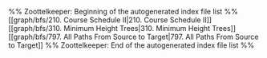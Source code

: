 %% Zoottelkeeper: Beginning of the autogenerated index file list  %%
 [[graph/bfs/210. Course Schedule II|210. Course Schedule II]]
 [[graph/bfs/310. Minimum Height Trees|310. Minimum Height Trees]]
 [[graph/bfs/797. All Paths From Source to Target|797. All Paths From Source to Target]]
%% Zoottelkeeper: End of the autogenerated index file list  %%
